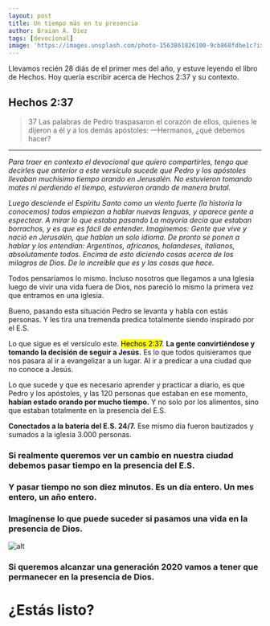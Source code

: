 ```yaml
---
layout: post
title: Un tiempo más en tu presencia
author: Braian A. Diez
tags: [devocional]
image: 'https://images.unsplash.com/photo-1563861826100-9cb868fdbe1c?ixlib=rb-1.2.1&ixid=eyJhcHBfaWQiOjEyMDd9&auto=format&fit=crop&w=1350&q=80'
---
```


Llevamos recién 28 diás de el primer mes del año, y estuve leyendo el libro de Hechos. Hoy quería escribir acerca de Hechos 2:37 y su contexto.

## Hechos 2:37 

> 37 Las palabras de Pedro traspasaron el corazón de ellos, quienes le dijeron a él y a los demás apóstoles: —Hermanos, ¿qué debemos hacer?

---

*Para traer en contexto el devocional que quiero compartirles, tengo que decirles que anterior a este versículo sucede que Pedro y los apóstoles*
*llevaban muchísimo tiempo orando en Jerusalén. No estuvieron tomando mates ni perdiendo el tiempo, estuvieron orando de manera brutal.*

*Luego desciende el Espíritu Santo como un viento fuerte (la historia la conocemos) todos empiezan a hablar nuevas lenguas, y aparece gente a espectear.*
*A mirar lo que estaba pasando*
*La mayoría decía que estaban borrachos, y es que es fácil de entender. Imaginemos: Gente que vive y nació en Jerusalén, que hablan un solo idioma.*
*De pronto se ponen a hablar y los entendían: Argentinos, africanos, holandeses, italianos, absolutamente todos. Encima de esto diciendo cosas*
*acerca de los milagros de Dios. De lo increíble que es y las cosas que hace.*

Todos pensaríamos lo mismo. Incluso nosotros que llegamos a una Iglesia luego de vivir una vida fuera de Dios, nos pareció lo mismo la primera vez que entramos
en una iglesia.

Bueno, pasando esta situación Pedro se levanta y habla con estás personas. Y les tira una tremenda predica totalmente siendo inspirado por el E.S.

Lo que sigue es el versículo este. <mark>Hechos 2:37</mark>. **La gente convirtiéndose y tomando la decisión de seguir a Jesús.**
Es lo que todos quisieramos que nos pasara al ir a evangelizar a un lugar. Al ir a predicar a una ciudad que no conoce a Jesús.

Lo que sucede y que es necesario aprender y practicar a diario, es que Pedro y los apóstoles, y las 120 personas que estaban en ese momento, **habían estado orando por mucho tiempo.**
Y no solo por los alimentos, sino que estaban totalmente en la presencia del E.S. 

**Conectados a la batería del E.S. 24/7.** Ese mismo día fueron bautizados y sumados a la iglesia 3.000 personas. 

### Si realmente queremos ver un cambio en nuestra ciudad debemos pasar tiempo en la presencia del E.S. 
### Y pasar tiempo no son diez minutos. Es un día entero. Un mes entero, un año entero. 

### Imagínense lo que puede suceder si pasamos una vida en la presencia de Dios. 


![alt](https://images.unsplash.com/photo-1580171564195-978cd9b462df?ixlib=rb-1.2.1&ixid=eyJhcHBfaWQiOjEyMDd9&auto=format&fit=crop&w=1268&q=80)

### Si queremos alcanzar una generación 2020 vamos a tener que permanecer en la presencia de Dios.

# ¿Estás listo?
